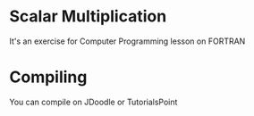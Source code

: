 # Scalar Multiplication
It's an exercise for Computer Programming lesson on FORTRAN

# Compiling
You can compile on JDoodle or TutorialsPoint
